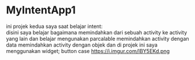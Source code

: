 # MyIntentApp1
ini projek kedua saya saat belajar intent:  
disini saya belajar bagaimana memindahkan dari sebuah activity ke activity yang lain 
dan belajar  mengunakan parcalable
memindahkan activity dengan data
memindahkan activity dengan objek
dan di projek ini saya menggunakan widget;
button 
case
https://i.imgur.com/lBY5EKd.png

